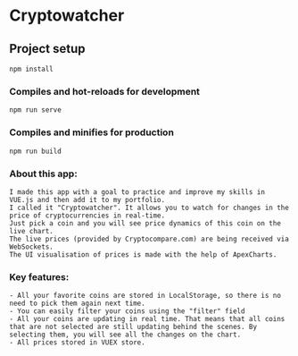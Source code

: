 # Cryptowatcher

## Project setup
```
npm install
```

### Compiles and hot-reloads for development
```
npm run serve
```

### Compiles and minifies for production
```
npm run build
```

### About this app:
```
I made this app with a goal to practice and improve my skills in VUE.js and then add it to my portfolio. 
I called it "Cryptowatcher". It allows you to watch for changes in the price of cryptocurrencies in real-time. 
Just pick a coin and you will see price dynamics of this coin on the live chart. 
The live prices (provided by Cryptocompare.com) are being received via WebSockets. 
The UI visualisation of prices is made with the help of ApexCharts.
```

### Key features:
```
- All your favorite coins are stored in LocalStorage, so there is no need to pick them again next time.
- You can easily filter your coins using the "filter" field
- All your coins are updating in real time. That means that all coins that are not selected are still updating behind the scenes. By selecting them, you will see all the changes on the chart.
- All prices stored in VUEX store.
```
